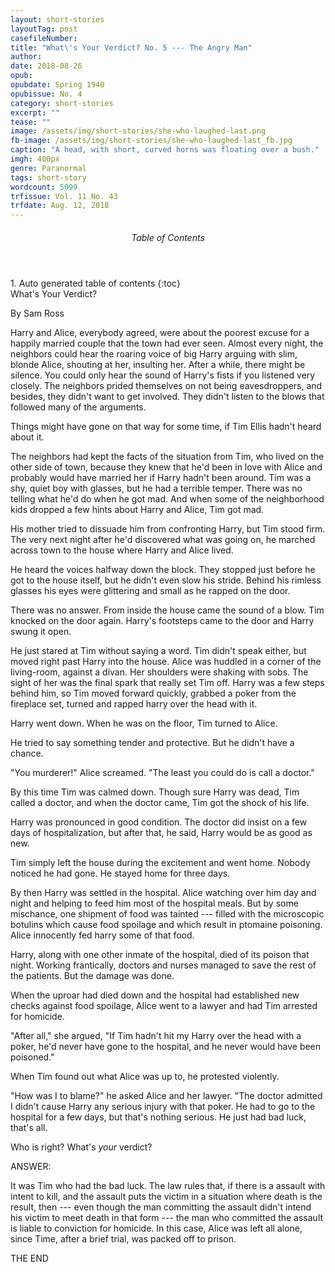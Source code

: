 ```yaml
---
layout: short-stories
layoutTag: post
casefileNumber: 
title: "What\'s Your Verdict? No. 5 --- The Angry Man"
author: 
date: 2018-08-26
opub: 
opubdate: Spring 1940
opubissue: No. 4
category: short-stories
excerpt: ""
tease: ""
image: /assets/img/short-stories/she-who-laughed-last.png
fb-image: /assets/img/short-stories/she-who-laughed-last_fb.jpg
caption: "A head, with short, curved horns was floating over a bush."
imgh: 400px
genre: Paranormal
tags: short-story
wordcount: 5099 
trfissue: Vol. 11 No. 43
trfdate: Aug. 12, 2018
---
```


<section id="toc" class="toc">
  <header>
    <h6>Table of Contents</h6>
  </header>
<div id="drawer" markdown="1">
1. Auto generated table of contents
{:toc}
</div>
</section> <!-- table-of-contents -->
What's Your Verdict? 

By Sam Ross

Harry and Alice, everybody agreed, were about the poorest excuse for a happily married couple that the town had ever seen. Almost every night, the neighbors could hear the roaring voice of big Harry arguing with slim, blonde Alice, shouting at her, insulting her. After a while, there might be silence. You could only hear the sound of Harry's fists if you listened very closely. The neighbors prided themselves on not being eavesdroppers, and besides, they didn't want to get involved. They didn't listen to the blows that followed many of the arguments.

Things might have gone on that way for some time, if Tim Ellis hadn't heard about it.

The neighbors had kept the facts of the situation from Tim, who lived on the other side of town, because they knew that he'd been in love with Alice and probably would have married her if Harry hadn't been around. Tim was a shy, quiet boy with glasses, but he had a terrible temper. There was no telling what he'd do when he got mad. And when some of the neighborhood kids dropped a few hints about Harry and Alice, Tim got mad.

His mother tried to dissuade him from confronting Harry, but Tim stood firm. The very next night after he'd discovered what was going on, he marched across town to the house where Harry and Alice lived.

He heard the voices halfway down the block. They stopped just before he got to the house itself, but he didn't even slow his stride. Behind his rimless glasses his eyes were glittering and small as he rapped on the door.

There was no answer. From inside the house came the sound of a blow. Tim knocked on the door again. Harry's footsteps came to the door and Harry swung it open.

He just stared at Tim without saying a word. Tim didn't speak either, but moved right past Harry into the house. Alice was huddled in a corner of the living-room, against a divan. Her shoulders were shaking with sobs. The sight of her was the final spark that really set Tim off. Harry was a few steps behind him, so Tim moved forward quickly, grabbed a poker from the fireplace set, turned and rapped harry over the head with it.

Harry went down. When he was on the floor, Tim turned to Alice.

He tried to say something tender and protective. But he didn't have a chance.

"You murderer!" Alice screamed. "The least you could do is call a doctor."

By this time Tim was calmed down. Though sure Harry was dead, Tim called a doctor, and when the doctor came, Tim got the shock of his life.

Harry was pronounced in good condition. The doctor did insist on a few days of hospitalization, but after that, he said, Harry would be as good as new.

Tim simply left the house during the excitement and went home. Nobody noticed he had gone. He stayed home for three days.

By then Harry was settled in the hospital. Alice watching over him day and night and helping to feed him most of the hospital meals. But by some mischance, one shipment of food was tainted --- filled with the microscopic botulins which cause food spoilage and which result in ptomaine poisoning. Alice innocently fed harry some of that food.

Harry, along with one other inmate of the hospital, died of its poison that night. Working frantically, doctors and nurses managed to save the rest of the patients. But the damage was done.

When the uproar had died down and the hospital had established new checks against food spoilage, Alice went to a lawyer and had Tim arrested for homicide.

"After all," she argued, "If Tim hadn't hit my Harry over the head with a poker, he'd never have gone to the hospital, and he never would have been poisoned."

When Tim found out what Alice was up to, he protested violently.

"How was I to blame?" he asked Alice and her lawyer. "The doctor admitted I didn't cause Harry any serious injury with that poker. He had to go to the hospital for a few days, but that's nothing serious. He just had bad luck, that's all.

Who is right? What's *your* verdict?

ANSWER:

It was Tim who had the bad luck. The law rules that, if there is a assault with intent to kill, and the assault puts the victim in a situation where death is the result, then --- even though the man committing the assault didn't intend his victim to meet death in that form --- the man who committed the assault is liable to conviction for homicide. In this case, Alice was left all alone, since Time, after a brief trial, was packed off to prison.

THE END

